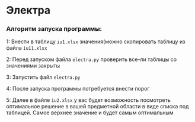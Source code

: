 # Электра
### Алгоритм запуска программы:

1: Внеcти в таблицу `iu1.xlsx` значения(можно скопировать таблицу из файла `iu11.xlsx`

2: Перед запуском файла `electra.py` проверить все-ли таблицы со значениями закрыты

3: Запустить файл `electra.py`

4: После запуска программы потребуется внести порог

5: Далее в файле `iu2.xlsx` у вас будет возможность посмотреть оптимальное решение в вашей предметной области в виде списка под таблицей. Самое верхнее значение и будет самым оптимальным
